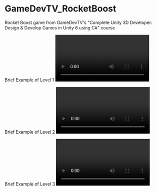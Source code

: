 # GameDevTV_RocketBoost
Rocket Boost game from GameDevTV's "Complete Unity 3D Developer: Design &amp; Develop Games in Unity 6 using C#" course

Brief Example of Level 1
![Feature 1](Vids/Level_1_compressed.mp4)

Brief Example of Level 2
![Feature 2](Vids/Level_2_compressed.mp4)

Brief Example of Level 3
![Feature 3](Vids/Level_3_compressed.mp4)
